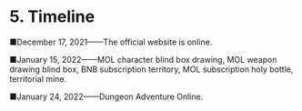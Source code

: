 # 5. Timeline

■December 17, 2021——The official website is online.

■January 15, 2022——MOL character blind box drawing, MOL weapon drawing blind box, BNB subscription territory, MOL subscription holy bottle, territorial mine.

■January 24, 2022——Dungeon Adventure Online.